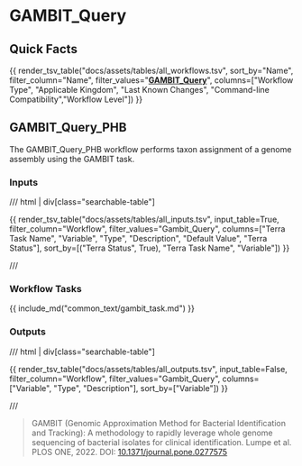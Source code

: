 # GAMBIT_Query

## Quick Facts

{{ render_tsv_table("docs/assets/tables/all_workflows.tsv", sort_by="Name", filter_column="Name", filter_values="[**GAMBIT_Query**](../workflows/standalone/gambit_query.md)", columns=["Workflow Type", "Applicable Kingdom", "Last Known Changes", "Command-line Compatibility","Workflow Level"]) }}

## GAMBIT_Query_PHB

The GAMBIT_Query_PHB workflow performs taxon assignment of a genome assembly using the GAMBIT task.

### Inputs

/// html | div[class="searchable-table"]

{{ render_tsv_table("docs/assets/tables/all_inputs.tsv", input_table=True, filter_column="Workflow", filter_values="Gambit_Query", columns=["Terra Task Name", "Variable", "Type", "Description", "Default Value", "Terra Status"], sort_by=[("Terra Status", True), "Terra Task Name", "Variable"]) }}

///

### Workflow Tasks

{{ include_md("common_text/gambit_task.md") }}

### Outputs

/// html | div[class="searchable-table"]

{{ render_tsv_table("docs/assets/tables/all_outputs.tsv", input_table=False, filter_column="Workflow", filter_values="Gambit_Query", columns=["Variable", "Type", "Description"], sort_by=["Variable"]) }}

///

> GAMBIT (Genomic Approximation Method for Bacterial Identification and Tracking): A methodology to rapidly leverage whole genome sequencing of bacterial isolates for clinical identification. Lumpe et al. PLOS ONE, 2022. DOI: [10.1371/journal.pone.0277575](https://journals.plos.org/plosone/article?id=10.1371/journal.pone.0277575)
